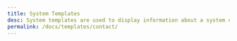 ```yaml
---
title: System Templates
desc: System templates are used to display information about a system or a service.
permalink: /docs/templates/contact/
---
```

